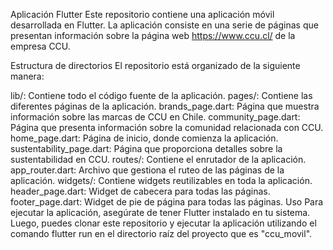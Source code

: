 Aplicación Flutter
Este repositorio contiene una aplicación móvil desarrollada en Flutter. La aplicación consiste en una serie de páginas que presentan información sobre la página web https://www.ccu.cl/ de la empresa CCU.

Estructura de directorios
El repositorio está organizado de la siguiente manera:

lib/: Contiene todo el código fuente de la aplicación.
pages/: Contiene las diferentes páginas de la aplicación.
brands_page.dart: Página que muestra información sobre las marcas de CCU en Chile.
community_page.dart: Página que presenta información sobre la comunidad relacionada con CCU.
home_page.dart: Página de inicio, donde comienza la aplicación.
sustentability_page.dart: Página que proporciona detalles sobre la sustentabilidad en CCU.
routes/: Contiene el enrutador de la aplicación.
app_router.dart: Archivo que gestiona el ruteo de las páginas de la aplicación.
widgets/: Contiene widgets reutilizables en toda la aplicación.
header_page.dart: Widget de cabecera para todas las páginas.
footer_page.dart: Widget de pie de página para todas las páginas.
Uso
Para ejecutar la aplicación, asegúrate de tener Flutter instalado en tu sistema. Luego, puedes clonar este repositorio y ejecutar la aplicación utilizando el comando flutter run en el directorio raíz del proyecto que es "ccu_movil".
